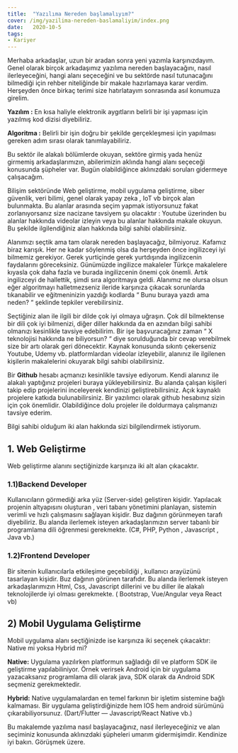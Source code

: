 ```yaml
---
title:  "Yazılıma Nereden başlamalıyım?"
cover: /img/yazilima-nereden-baslamaliyim/index.png
date:   2020-10-5
tags:
- Kariyer
---
```


Merhaba arkadaşlar, uzun bir aradan sonra yeni yazımla karşınızdayım. Genel olarak birçok arkadaşımız yazılıma nereden başlayacağını, nasıl ilerleyeceğini, hangi alanı seçeceğini ve bu sektörde nasıl tutunacağını bilmediği için rehber niteliğinde bir makale hazırlamaya karar verdim. Herşeyden önce birkaç terimi size hatırlatayım sonrasında asıl konumuza girelim.

<!-- more -->
**Yazılım :** En kısa haliyle elektronik aygıtların belirli bir işi yapması için yazılmış kod dizisi diyebiliriz.

**Algoritma :** Belirli bir işin doğru bir şekilde gerçekleşmesi için yapılması gereken adım sırası olarak tanımlayabiliriz.

Bu sektör ile alakalı bölümlerde okuyan, sektöre girmiş yada henüz girmemiş arkadaşlarımızın, abilerimizin aklında hangi alanı seçeceği konusunda şüpheler var. Bugün olabildiğince aklınızdaki soruları gidermeye çalışacağım.

Bilişim sektöründe Web geliştirme, mobil uygulama geliştirme, siber güvenlik, veri bilimi, genel olarak yapay zeka , IoT vb birçok alan bulunmakta. Bu alanlar arasında seçim yapmak istiyorsunuz fakat zorlanıyorsanız size nacizane tavsiyem şu olacaktır : Youtube üzerinden bu alanlar hakkında videolar izleyin veya bu alanlar hakkında makale okuyun. Bu şekilde ilgilendiğiniz alan hakkında bilgi sahibi olabilirsiniz.

Alanımızı seçtik ama tam olarak nereden başlayacağız, bilmiyoruz. Kafamız biraz karışık. Her ne kadar söylenmiş olsa da herşeyden önce ingilizceyi iyi bilmemiz gerekiyor. Gerek yurtiçinde gerek yurtdışında ingilizcenin faydalarını göreceksiniz. Günümüzde ingilizce makaleler Türkçe makalelere kıyasla çok daha fazla ve burada ingilizcenin önemi çok önemli. Artık ingilizceyi de hallettik, şimdi sıra algoritmaya geldi. Alanımız ne olursa olsun eğer algoritmayı halletmezseniz ileride karşınıza çıkacak sorunlarda tıkanabilir ve eğitmeninizin yazdığı kodlarda “ Bunu buraya yazdı ama neden? “ şeklinde tepkiler verebilirsiniz.

Seçtiğiniz alan ile ilgili bir dilde çok iyi olmaya uğraşın. Çok dil bilmektense bir dili çok iyi bilmenizi, diğer diller hakkında da en azından bilgi sahibi olmanızı kesinlikle tavsiye edebilirim. Bir işe başvuracağınız zaman “ X teknolojisi hakkında ne biliyorsun? “ diye sorulduğunda bir cevap verebilmek size bir artı olarak geri dönecektir. Kaynak konusunda sıkıntı çekerseniz Youtube, Udemy vb. platformlardan videolar izleyebilir, alanınız ile ilgilenen kişilerin makalelerini okuyarak bilgi sahibi olabilirsiniz.

Bir **Github** hesabı açmanızı kesinlikle tavsiye ediyorum. Kendi alanınız ile alakalı yaptığınız projeleri buraya yükleyebilirsiniz. Bu alanda çalışan kişileri takip edip projelerini inceleyerek kendinizi geliştirebilirsiniz. Açık kaynaklı projelere katkıda bulunabilirsiniz. Bir yazılımcı olarak github hesabınız sizin için çok önemlidir. Olabildiğince dolu projeler ile doldurmaya çalışmanızı tavsiye ederim.

Bilgi sahibi olduğum iki alan hakkında sizi bilgilendirmek istiyorum.
## 1. Web Geliştirme

Web geliştirme alanını seçtiğinizde karşınıza iki alt alan çıkacaktır.
### 1.1)Backend Developer

Kullanıcıların görmediği arka yüz (Server-side) geliştiren kişidir. Yapılacak projenin altyapısını oluşturan , veri tabanı yönetimini planlayan, sistemin verimli ve hızlı çalışmasını sağlayan kişidir. Buz dağının görünmeyen tarafı diyebiliriz. Bu alanda ilerlemek isteyen arkadaşlarımızın server tabanlı bir programlama dili öğrenmesi gerekmekte. (C#, PHP, Python , Javascript , Java vb.)

### 1.2)Frontend Developer

Bir sitenin kullanıcılarla etkileşime geçebildiği , kullanıcı arayüzünü tasarlayan kişidir. Buz dağının görünen tarafıdır. Bu alanda ilerlemek isteyen arkadaşlarımızın Html, Css, Javascript dillerini ve bu diller ile alakalı teknolojilerde iyi olması gerekmekte. ( Bootstrap, Vue/Angular veya React vb)
## 2) Mobil Uygulama Geliştirme

Mobil uygulama alanı seçtiğinizde ise karşınıza iki seçenek çıkacaktır: Native mi yoksa Hybrid mi?

**Native:** Uygulama yazılırken platformun sağladığı dil ve platform SDK ile geliştirme yapılabiliniyor. Örnek verirsek Android için bir uygulama yazacaksanız programlama dili olarak java, SDK olarak da Android SDK seçmeniz gerekmektedir.

**Hybrid:** Native uygulamalardan en temel farkının bir işletim sistemine bağlı kalmaması. Bir uygulama geliştirdiğinizde hem IOS hem android sürümünü çıkarabiliyorsunuz. (Dart/Flutter — Javascript/React Native vb.)

Bu makalemde yazılıma nasıl başlayacağınız, nasıl ilerleyeceğiniz ve alan seçiminiz konusunda aklınızdaki şüpheleri umarım gidermişimdir. Kendinize iyi bakın. Görüşmek üzere.